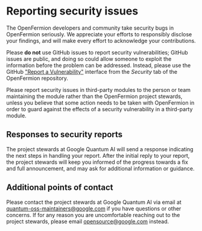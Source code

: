 # Reporting security issues

The OpenFermion developers and community take security bugs in OpenFermion
seriously. We appreciate your efforts to responsibly disclose your findings,
and will make every effort to acknowledge your contributions.

Please **do not** use GitHub issues to report security vulnerabilities; GitHub
issues are public, and doing so could allow someone to exploit the information
before the problem can be addressed. Instead, please use the GitHub ["Report a
Vulnerability"](https://github.com/quantumlib/OpenFermion/security/advisories/new)
interface from the _Security_ tab of the OpenFermion repository.

Please report security issues in third-party modules to the person or team
maintaining the module rather than the OpenFermion project stewards, unless you
believe that some action needs to be taken with OpenFermion in order to guard
against the effects of a security vulnerability in a third-party module.

## Responses to security reports

The project stewards at Google Quantum AI will send a response indicating the
next steps in handling your report. After the initial reply to your report, the
project stewards will keep you informed of the progress towards a fix and full
announcement, and may ask for additional information or guidance.

## Additional points of contact

Please contact the project stewards at Google Quantum AI via email at
quantum-oss-maintainers@google.com if you have questions or other concerns. If
for any reason you are uncomfortable reaching out to the project stewards,
please email opensource@google.com instead.
